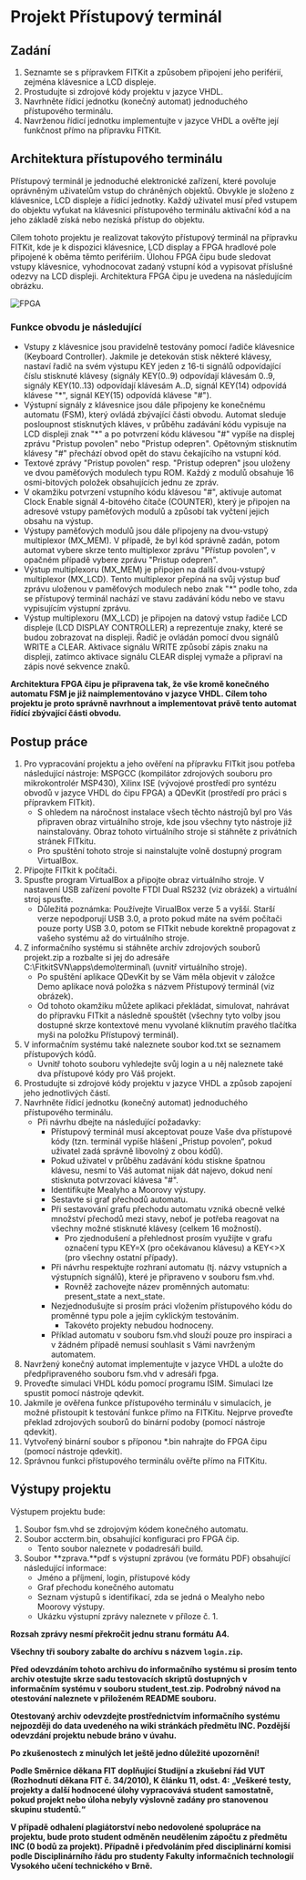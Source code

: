 # Projekt Přístupový terminál

## Zadání

1. Seznamte se s přípravkem FITKit a způsobem připojení jeho periférií, zejména klávesnice a LCD displeje.
1. Prostudujte si zdrojové kódy projektu v jazyce VHDL.
1. Navrhněte řídicí jednotku (konečný automat) jednoduchého přístupového terminálu.
1. Navrženou řídicí jednotku implementujte v jazyce VHDL a ověřte její funkčnost přímo na přípravku FITKit.

## Architektura přístupového terminálu

Přístupový terminál je jednoduché elektronické zařízení, které povoluje oprávněným uživatelům vstup do chráněných objektů. Obvykle je složeno z klávesnice, LCD displeje a řídicí jednotky. Každý uživatel musí před vstupem do objektu vyťukat na klávesnici přístupového terminálu aktivační kód a na jeho základě získá nebo nezíská přístup do objektu.

Cílem tohoto projektu je realizovat takovýto přístupový terminál na přípravku FITKit, kde je k dispozici klávesnice, LCD display a FPGA hradlové pole připojené k oběma těmto perifériím. Úlohou FPGA čipu bude sledovat vstupy klávesnice, vyhodnocovat zadaný vstupní kód a vypisovat příslušné odezvy na LCD displeji. Architektura FPGA čipu je uvedena na následujícím obrázku.

![FPGA](https://i.imgur.com/yVUqVuw.png "FPGA")

### Funkce obvodu je následující

- Vstupy z klávesnice jsou pravidelně testovány pomocí řadiče klávesnice (Keyboard Controller). Jakmile je detekován stisk některé klávesy, nastaví řadič na svém výstupu KEY jeden z 16-ti signálů odpovídající číslu stisknuté klávesy (signály KEY(0..9) odpovídají klávesám 0..9, signály KEY(10..13) odpovídají klávesám A..D, signál KEY(14) odpovídá klávese "*", signál KEY(15) odpovídá klávese "#").
- Výstupní signály z klávesnice jsou dále připojeny ke konečnému automatu (FSM), který ovládá zbývající části obvodu. Automat sleduje posloupnost stisknutých kláves, v průběhu zadávání kódu vypisuje na LCD displeji znak "*" a po potvrzení kódu klávesou "#" vypíše na displej zprávu "Pristup povolen" nebo "Pristup odepren". Opětovným stisknutím klávesy "#" přechází obvod opět do stavu čekajícího na vstupní kód.
- Textové zprávy "Pristup povolen" resp. "Pristup odepren" jsou uloženy ve dvou paměťových modulech typu ROM. Každý z modulů obsahuje 16 osmi-bitových položek obsahujících jednu ze zpráv.
- V okamžiku potvrzení vstupního kódu klávesou "#", aktivuje automat Clock Enable signál 4-bitového čítače (COUNTER), který je připojen na adresové vstupy paměťových modulů a způsobí tak vyčtení jejich obsahu na výstup.
- Výstupy paměťových modulů jsou dále připojeny na dvou-vstupý multiplexor (MX_MEM). V případě, že byl kód správně zadán, potom automat vybere skrze tento multiplexor zprávu "Přístup povolen", v opačném případě vybere zprávu "Pristup odepren".
- Výstup multiplexoru (MX_MEM) je připojen na další dvou-vstupý multiplexor (MX_LCD). Tento multiplexor přepíná na svůj výstup buď zprávu uloženou v paměťových modulech nebo znak "*" podle toho, zda se přístupový terminál nachází ve stavu zadávání kódu nebo ve stavu vypisujícím výstupní zprávu.
- Výstup multiplexoru (MX_LCD) je připojen na datový vstup řadiče LCD displeje (LCD DISPLAY CONTROLLER) a reprezentuje znaky, které se budou zobrazovat na displeji. Řadič je ovládán pomocí dvou signálů WRITE a CLEAR. Aktivace signálu WRITE způsobí zápis znaku na displeji, zatímco aktivace signálu CLEAR displej vymaže a připraví na zápis nové sekvence znaků.

**Architektura FPGA čipu je připravena tak, že vše kromě konečného automatu FSM je již naimplementováno v jazyce VHDL. Cílem toho projektu je proto správně navrhnout a implementovat právě tento automat řídící zbývající části obvodu.**

## Postup práce

1. Pro vypracování projektu a jeho ověření na přípravku FITkit jsou potřeba následující nástroje: MSPGCC (kompilátor zdrojových souboru pro mikrokontrolér MSP430), Xilinx ISE (vývojové prostředí pro syntézu obvodů v jazyce VHDL do čipu FPGA) a QDevKit (prostředí pro práci s přípravkem FITkit).
    - S ohledem na náročnost instalace všech těchto nástrojů byl pro Vás připraven obraz virtuálního stroje, kde jsou všechny tyto nástroje již nainstalovány. Obraz tohoto virtuálního stroje si stáhněte z privátních stránek FITkitu.
    - Pro spuštění tohoto stroje si nainstalujte volně dostupný program VirtualBox.
1. Připojte FITkit k počítači.
1. Spusťte program VirtualBox a připojte obraz virtuálního stroje. V nastavení USB zařízení povolte FTDI Dual RS232 (viz obrázek) a virtuální stroj spusťte.
    - Důležitá poznámka: Používejte VirualBox verze 5 a vyšší. Starší verze nepodporují USB 3.0, a proto pokud máte na svém počítači pouze porty USB 3.0, potom se FITkit nebude korektně propagovat z vašeho systému až do virtuálního stroje.
1. Z informačního systému si stáhněte archív zdrojových souborů projekt.zip a rozbalte si jej do adresáře C:\FitkitSVN\apps\demo\terminal\ (uvnitř virtuálního stroje).
    - Po spuštění aplikace QDevKit by se Vám měla objevit v záložce Demo aplikace nová položka s názvem Přístupový terminál (viz obrázek).
    - Od tohoto okamžiku můžete aplikaci překládat, simulovat, nahrávat do přípravku FITkit a následně spouštět (všechny tyto volby jsou dostupné skrze kontextové menu vyvolané kliknutím pravého tlačítka myši na položku Přístupový terminál).
1. V informačním systému také naleznete soubor kod.txt se seznamem přístupových kódů.
    - Uvnitř tohoto souboru vyhledejte svůj login a u něj naleznete také dva přístupové kódy pro Váš projekt.
1. Prostudujte si zdrojové kódy projektu v jazyce VHDL a způsob zapojení jeho jednotlivých částí.
1. Navrhněte řídicí jednotku (konečný automat) jednoduchého přístupového terminálu.
    - Při návrhu dbejte na následující požadavky:
        - Přístupový terminál musí akceptovat pouze Vaše dva přístupové kódy (tzn. terminál vypíše hlášení „Pristup povolen“, pokud uživatel zadá správně libovolný z obou kódů).
        - Pokud uživatel v průběhu zadávání kódu stiskne špatnou klávesu, nesmí to Váš automat nijak dát najevo, dokud není stisknuta potvrzovací klávesa "#".
        - Identifikujte Mealyho a Moorovy výstupy.
        - Sestavte si graf přechodů automatu.
        - Při sestavování grafu přechodu automatu vzniká obecně velké množství přechodů mezi stavy, neboť je potřeba reagovat na všechny možné stisknuté klávesy (celkem 16 možností).
            - Pro zjednodušení a přehlednost prosím využijte v grafu označení typu KEY=X (pro očekávanou klávesu) a KEY<>X (pro všechny ostatní případy).
        - Při návrhu respektujte rozhraní automatu (tj. názvy vstupních a výstupních signálů), které je připraveno v souboru fsm.vhd.
            - Rovněž zachovejte název proměnných automatu: present_state a next_state.
        - Nezjednodušujte si prosím práci vložením přístupového kódu do proměnné typu pole a jejím cyklickým testováním.
            - Takovéto projekty nebudou hodnoceny.
        - Příklad automatu v souboru fsm.vhd slouží pouze pro inspiraci a v žádném případě nemusí souhlasit s Vámi navrženým automatem.
1. Navržený konečný automat implementujte v jazyce VHDL a uložte do předpřipraveného souboru fsm.vhd v adresáři fpga.
1. Proveďte simulaci VHDL kódu pomocí programu ISIM. Simulaci lze spustit pomocí nástroje qdevkit.
1. Jakmile je ověřena funkce přístupového terminálu v simulacích, je možné přistoupit k testování funkce přímo na FITKitu. Nejprve proveďte překlad zdrojových souborů do binární podoby (pomocí nástroje qdevkit).
1. Vytvořený binární soubor s příponou *.bin nahrajte do FPGA čipu (pomocí nástroje qdevkit).
1. Správnou funkci přístupového terminálu ověřte přímo na FITKitu.

## Výstupy projektu

Výstupem projektu bude:

1. Soubor fsm.vhd se zdrojovým kódem konečného automatu.
1. Soubor accterm.bin, obsahující konfiguraci pro FPGA čip.
    - Tento soubor naleznete v podadresáři build.
1. Soubor **zprava.**pdf s výstupní zprávou (ve formátu PDF) obsahující následující informace:
    - Jméno a příjmení, login, přístupové kódy
    - Graf přechodu konečného automatu
    - Seznam výstupů s identifikací, zda se jedná o Mealyho nebo Moorovy výstupy.
    - Ukázku výstupní zprávy naleznete v příloze č. 1.

**Rozsah zprávy nesmí překročit jednu stranu formátu A4.**

**Všechny tři soubory zabalte do archívu s názvem `login.zip`.**

**Před odevzdáním tohoto archivu do informačního systému si prosím tento archiv otestujte skrze sadu testovacích skriptů dostupných v informačním systému v souboru student_test.zip. Podrobný návod na otestování naleznete v přiloženém README souboru.**

**Otestovaný archiv odevzdejte prostřednictvím informačního systému nejpozději do data uvedeného na wiki stránkách předmětu INC. Pozdější odevzdání projektu nebude bráno v úvahu.**

**Po zkušenostech z minulých let ještě jedno důležité upozornění!**

**Podle Směrnice děkana FIT doplňující Studijní a zkušební řád VUT (Rozhodnutí děkana FIT č. 34/2010), K článku 11, odst. 4:**
**„Veškeré testy, projekty a další hodnocené úlohy vypracovává student samostatně, pokud projekt nebo úloha nebyly výslovně zadány pro stanovenou skupinu studentů.“**

**V případě odhalení plagiátorství nebo nedovolené spolupráce na projektu, bude proto student odměněn neudělením zápočtu z předmětu INC (0 bodů za projekt). Případně i předvoláním před disciplinární komisi podle Disciplinárního řádu pro studenty Fakulty informačních technologií Vysokého učení technického v Brně.**
